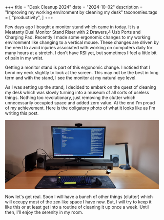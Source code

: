 +++
title = "Desk Cleanup 2024"
date = "2024-10-02"
description = "Improving my working environment by cleaning my desk"
taxonomies.tags = [
    "productivity",
]
+++

Few days ago I bought a monitor stand which came in today. It is a Meatanty Dual Monitor Stand Riser with 2 Drawers,4 Usb Ports and Charging Pad. Recently I made some ergonomic changes to my working environment like changing to a vertical mouse. These changes are driven by the need to avoid injuries associated with working on computers daily for many hours at a stretch. I don't have RSI yet, but sometimes I feel a little bit of pain in my wrist.

Getting a monitor stand is part of this ergonomic change. I noticed that I bend my neck slightly to look at the screen. This may not be the best in long term and with the stand, I see the monitor at my natural eye level.

As I was setting up the stand, I decided to embark on the quest of cleaning my desk which was slowly turning into a museum of all sorts of useless things. Nothing too revolutionary, just removing the clutter which unnecessarily occupied space and added zero value. At the end I'm proud of my achievement. Here is the obligatory photo of what it looks like as I'm writing this post.

![Clean Desk](desk-cleanup.jpg)

Now let's get real. Soon I will have a bunch of other things (clutter) which will occupy most of the zen like space I have now. But, I will try to keep it like this or at least get into a routine of cleaning it up once a week. Until then, I'll enjoy the serenity in my room.
